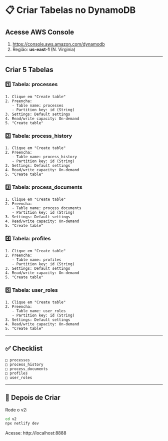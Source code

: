 # 📋 Criar Tabelas no DynamoDB

## Acesse AWS Console

1. https://console.aws.amazon.com/dynamodb
2. Região: **us-east-1** (N. Virginia)

---

## Criar 5 Tabelas

### 1️⃣ Tabela: processes

```
1. Clique em "Create table"
2. Preencha:
   - Table name: processes
   - Partition key: id (String)
3. Settings: Default settings
4. Read/write capacity: On-demand
5. "Create table"
```

### 2️⃣ Tabela: process_history

```
1. Clique em "Create table"
2. Preencha:
   - Table name: process_history
   - Partition key: id (String)
3. Settings: Default settings
4. Read/write capacity: On-demand
5. "Create table"
```

### 3️⃣ Tabela: process_documents

```
1. Clique em "Create table"
2. Preencha:
   - Table name: process_documents
   - Partition key: id (String)
3. Settings: Default settings
4. Read/write capacity: On-demand
5. "Create table"
```

### 4️⃣ Tabela: profiles

```
1. Clique em "Create table"
2. Preencha:
   - Table name: profiles
   - Partition key: id (String)
3. Settings: Default settings
4. Read/write capacity: On-demand
5. "Create table"
```

### 5️⃣ Tabela: user_roles

```
1. Clique em "Create table"
2. Preencha:
   - Table name: user_roles
   - Partition key: id (String)
3. Settings: Default settings
4. Read/write capacity: On-demand
5. "Create table"
```

---

## ✅ Checklist

```
□ processes
□ process_history
□ process_documents
□ profiles
□ user_roles
```

---

## 🚀 Depois de Criar

Rode o v2:

```bash
cd v2
npx netlify dev
```

Acesse: http://localhost:8888
